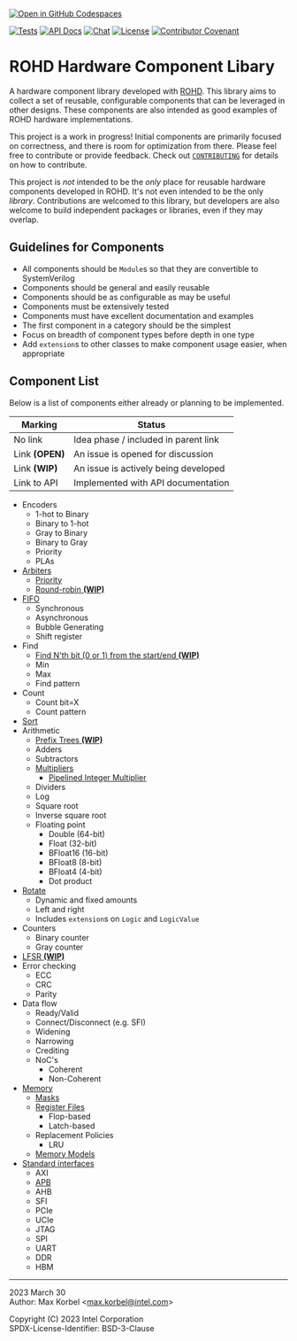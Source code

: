 [![Open in GitHub Codespaces](https://github.com/codespaces/badge.svg)](https://github.com/codespaces/new?hide_repo_select=true&ref=main&repo=621521356)

[![Tests](https://github.com/intel/rohd-hcl/actions/workflows/general.yml/badge.svg?event=push)](https://github.com/intel/rohd-hcl/actions/workflows/general.yml)
[![API Docs](https://img.shields.io/badge/API%20Docs-generated-success)](https://intel.github.io/rohd-hcl/rohd_hcl/rohd_hcl-library.html)
[![Chat](https://img.shields.io/discord/1001179329411166267?label=Chat)](https://discord.gg/jubxF84yGw)
[![License](https://img.shields.io/badge/License-BSD--3-blue)](https://github.com/intel/rohd-hcl/blob/main/LICENSE)
[![Contributor Covenant](https://img.shields.io/badge/Contributor%20Covenant-2.1-4baaaa.svg)](https://github.com/intel/rohd-hcl/blob/main/CODE_OF_CONDUCT.md)

# ROHD Hardware Component Libary

A hardware component library developed with [ROHD](https://github.com/intel/rohd).  This library aims to collect a set of reusable, configurable components that can be leveraged in other designs.  These components are also intended as good examples of ROHD hardware implementations.

This project is a work in progress!  Initial components are primarily focused on correctness, and there is room for optimization from there.  Please feel free to contribute or provide feedback.  Check out [`CONTRIBUTING`](https://github.com/intel/rohd-hcl/blob/main/CONTRIBUTING.md) for details on how to contribute.

This project is *not* intended to be the *only* place for reusable hardware components developed in ROHD.  It's not even intended to be the only *library*.  Contributions are welcomed to this library, but developers are also welcome to build independent packages or libraries, even if they may overlap.

## Guidelines for Components

- All components should be `Module`s so that they are convertible to SystemVerilog
- Components should be general and easily reusable
- Components should be as configurable as may be useful
- Components must be extensively tested
- Components must have excellent documentation and examples
- The first component in a category should be the simplest
- Focus on breadth of component types before depth in one type
- Add `extension`s to other classes to make component usage easier, when appropriate

## Component List

Below is a list of components either already or planning to be implemented.

| Marking         | Status                                 |
|-----------------|----------------------------------------|
| No link         | Idea phase / included in parent link   |
| Link **(OPEN)** | An issue is opened for discussion      |
| Link **(WIP)**  | An issue is actively being developed   |
| Link to API     | Implemented with API documentation     |

- Encoders
  - 1-hot to Binary
  - Binary to 1-hot
  - Gray to Binary
  - Binary to Gray
  - Priority
  - PLAs
- [Arbiters](./doc/arbiter.md)
  - [Priority](./doc/arbiter.md#priority-arbiter)
  - [Round-robin **(WIP)**](https://github.com/intel/rohd-hcl/issues/11)
- [FIFO](./doc/fifo.md)
  - Synchronous
  - Asynchronous
  - Bubble Generating
  - Shift register
- Find
  - [Find N'th bit (0 or 1) from the start/end **(WIP)**](https://github.com/intel/rohd-hcl/issues/20)
  - Min
  - Max
  - Find pattern
- Count
  - Count bit=X
  - Count pattern
- [Sort](./doc/sort.md)
- Arithmetic
  - [Prefix Trees **(WIP)**](https://github.com/intel/rohd-hcl/issues/12)
  - Adders
  - Subtractors
  - [Multipliers](./doc/multiplier.md)
    - [Pipelined Integer Multiplier](./doc/multiplier.md#carry-save-multiplier)
  - Dividers
  - Log
  - Square root
  - Inverse square root
  - Floating point
    - Double (64-bit)
    - Float (32-bit)
    - BFloat16 (16-bit)
    - BFloat8 (8-bit)
    - BFloat4 (4-bit)
    - Dot product
- [Rotate](./doc/rotate.md)
  - Dynamic and fixed amounts
  - Left and right
  - Includes `extension`s on `Logic` and `LogicValue`
- Counters
  - Binary counter
  - Gray counter
- [LFSR **(WIP)**](https://github.com/intel/rohd-hcl/issues/8)
- Error checking
  - ECC
  - CRC
  - Parity
- Data flow
  - Ready/Valid
  - Connect/Disconnect (e.g. SFI)
  - Widening
  - Narrowing
  - Crediting
  - NoC's
    - Coherent
    - Non-Coherent
- [Memory](./doc/memory.md)
  - [Masks](./doc/memory.md#masks)
  - [Register Files](./doc/memory.md#register-files)
    - Flop-based
    - Latch-based
  - Replacement Policies
    - LRU
  - [Memory Models](./doc/memory.md#memory-models)
- [Standard interfaces](./doc/standard_interfaces.md)
  - AXI
  - [APB](./doc/standard_interfaces.md#apb)
  - AHB
  - SFI
  - PCIe
  - UCIe
  - JTAG
  - SPI
  - UART
  - DDR
  - HBM

----------------
2023 March 30  
Author: Max Korbel <<max.korbel@intel.com>>

Copyright (C) 2023 Intel Corporation  
SPDX-License-Identifier: BSD-3-Clause
